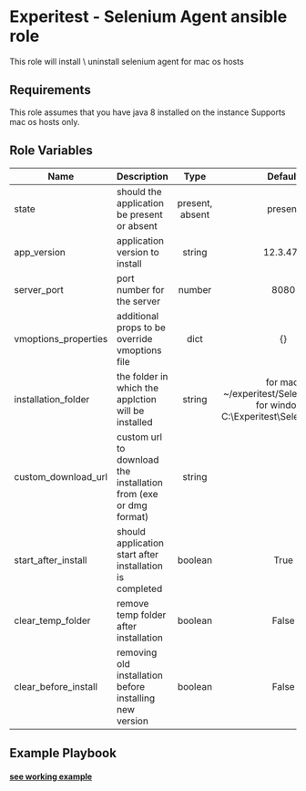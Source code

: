 Experitest - Selenium Agent ansible role
=========

This role will install \ uninstall selenium agent for mac os hosts

Requirements
------------

This role assumes that you have java 8 installed on the instance
Supports mac os hosts only.

Role Variables
--------------

| Name | Description | Type | Default | Required |
|------|-------------|:----:|:-----:|:-----:|
| state | should the application be present or absent | present, absent | present | no |
| app_version | application version to install | string | 12.3.473 | no |
| server_port | port number for the server | number | 8080 | no |
| vmoptions_properties | additional props to be override vmoptions file | dict | {} | no |
| installation_folder | the folder in which the applction will be installed | string | for mac: ~/experitest/SeleniumAgent <br> for windows: C:\\Experitest\\SeleniumAgent  | no |
| custom_download_url | custom url to download the installation from (exe or dmg format) | string |  | no |
| start_after_install | should application start after installation is completed | boolean | True | no |
| clear_temp_folder | remove temp folder after installation | boolean | False | no |
| clear_before_install | removing old installation before installing new version | boolean | False | no |

Example Playbook
----------------

#### [see working example](/example)
